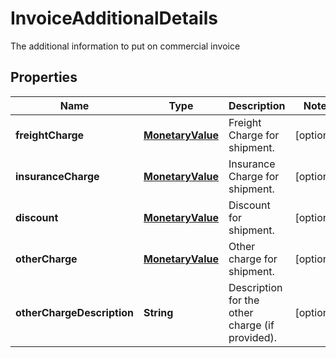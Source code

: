

# InvoiceAdditionalDetails

The additional information to put on commercial invoice  

## Properties

| Name | Type | Description | Notes |
|------------ | ------------- | ------------- | -------------|
|**freightCharge** | [**MonetaryValue**](MonetaryValue.md) | Freight Charge for shipment. |  [optional] |
|**insuranceCharge** | [**MonetaryValue**](MonetaryValue.md) | Insurance Charge for shipment. |  [optional] |
|**discount** | [**MonetaryValue**](MonetaryValue.md) | Discount for shipment. |  [optional] |
|**otherCharge** | [**MonetaryValue**](MonetaryValue.md) | Other charge for shipment. |  [optional] |
|**otherChargeDescription** | **String** | Description for the other charge (if provided). |  [optional] |




